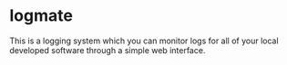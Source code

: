 # logmate
This is a logging system which you can monitor logs for all of your local developed software through a simple web interface.
